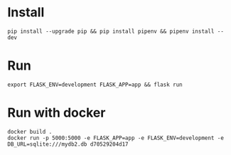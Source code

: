 # Install 
```
pip install --upgrade pip && pip install pipenv && pipenv install --dev
```

# Run
```
export FLASK_ENV=development FLASK_APP=app && flask run
```

# Run with docker
```
docker build .
docker run -p 5000:5000 -e FLASK_APP=app -e FLASK_ENV=development -e DB_URL=sqlite:///mydb2.db d70529204d17
```